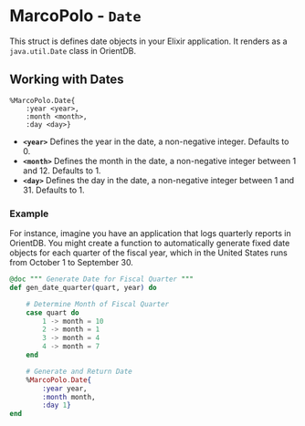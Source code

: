 
# MarcoPolo - `Date`

This struct is defines date objects in your Elixir application.  It renders as a `java.util.Date` class in OrientDB.

## Working with Dates

```
%MarcoPolo.Date{
	:year <year>,
	:month <month>,
	:day <day>}
```

- **`<year>`** Defines the year in the date, a non-negative integer.  Defaults to 0.
- **`<month>`** Defines the month in the date, a non-negative integer between 1 and 12. Defaults to 1.
- **`<day>`** Defines the day in the date, a non-negative integer between 1 and 31.  Defaults to 1.

### Example

For instance, imagine you have an application that logs quarterly reports in OrientDB.  You might create a function to automatically generate fixed date objects for each quarter of the fiscal year, which in the United States runs from October 1 to September 30.

```elixir
@doc """ Generate Date for Fiscal Quarter """
def gen_date_quarter(quart, year) do

	# Determine Month of Fiscal Quarter
	case quart do
		1 -> month = 10
		2 -> month = 1
		3 -> month = 4
		4 -> month = 7
	end

	# Generate and Return Date
	%MarcoPolo.Date{
		:year year,
		:month month,
		:day 1}
end
```
